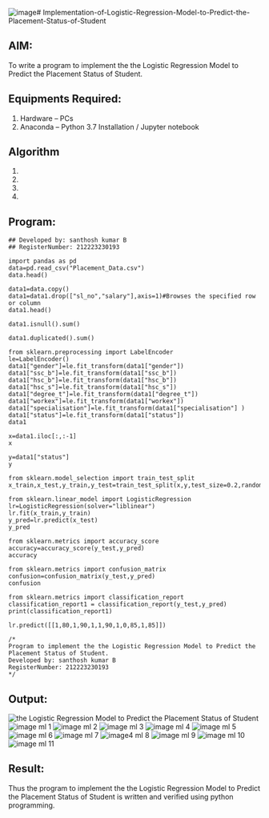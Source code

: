 ![image](https://github.com/Santhoshstudent/Implementation-of-Logistic-Regression-Model-to-Predict-the-Placement-Status-of-Student/assets/145446853/55b1f5e3-fc94-4c64-8a6c-e3e11b7a59ca)# Implementation-of-Logistic-Regression-Model-to-Predict-the-Placement-Status-of-Student

## AIM:
To write a program to implement the the Logistic Regression Model to Predict the Placement Status of Student.

## Equipments Required:
1. Hardware – PCs
2. Anaconda – Python 3.7 Installation / Jupyter notebook

## Algorithm
1. 
2. 
3. 
4. 

## Program:
```
## Developed by: santhosh kumar B
## RegisterNumber: 212223230193

import pandas as pd
data=pd.read_csv("Placement_Data.csv")
data.head()

data1=data.copy()
data1=data1.drop(["sl_no","salary"],axis=1)#Browses the specified row or column
data1.head()

data1.isnull().sum()

data1.duplicated().sum()

from sklearn.preprocessing import LabelEncoder
le=LabelEncoder()
data1["gender"]=le.fit_transform(data1["gender"])
data1["ssc_b"]=le.fit_transform(data1["ssc_b"])
data1["hsc_b"]=le.fit_transform(data1["hsc_b"])
data1["hsc_s"]=le.fit_transform(data1["hsc_s"])
data1["degree_t"]=le.fit_transform(data1["degree_t"])
data1["workex"]=le.fit_transform(data1["workex"])
data1["specialisation"]=le.fit_transform(data1["specialisation"] )     
data1["status"]=le.fit_transform(data1["status"])       
data1 

x=data1.iloc[:,:-1]
x

y=data1["status"]
y

from sklearn.model_selection import train_test_split
x_train,x_test,y_train,y_test=train_test_split(x,y,test_size=0.2,random_state=0)

from sklearn.linear_model import LogisticRegression
lr=LogisticRegression(solver="liblinear")
lr.fit(x_train,y_train)
y_pred=lr.predict(x_test)
y_pred

from sklearn.metrics import accuracy_score
accuracy=accuracy_score(y_test,y_pred)
accuracy

from sklearn.metrics import confusion_matrix
confusion=confusion_matrix(y_test,y_pred)
confusion

from sklearn.metrics import classification_report
classification_report1 = classification_report(y_test,y_pred)
print(classification_report1)

lr.predict([[1,80,1,90,1,1,90,1,0,85,1,85]])

/*
Program to implement the the Logistic Regression Model to Predict the Placement Status of Student.
Developed by: santhosh kumar B
RegisterNumber: 212223230193 
*/
```

## Output:
![the Logistic Regression Model to Predict the Placement Status of Student](sam.png)
![image ml 1](https://github.com/Santhoshstudent/Implementation-of-Logistic-Regression-Model-to-Predict-the-Placement-Status-of-Student/assets/145446853/debdc54d-2ed2-4561-b31e-ce8064148400)
![image  ml 2](https://github.com/Santhoshstudent/Implementation-of-Logistic-Regression-Model-to-Predict-the-Placement-Status-of-Student/assets/145446853/8a38cca3-3e46-4521-a28f-400ccacecfff)
![image ml 3](https://github.com/Santhoshstudent/Implementation-of-Logistic-Regression-Model-to-Predict-the-Placement-Status-of-Student/assets/145446853/349fb16b-a234-4300-9091-c381d1305b43)
![image ml 4](https://github.com/Santhoshstudent/Implementation-of-Logistic-Regression-Model-to-Predict-the-Placement-Status-of-Student/assets/145446853/4aace5f8-8563-4d8d-94cd-fa20228716a2)
![image ml 5](https://github.com/Santhoshstudent/Implementation-of-Logistic-Regression-Model-to-Predict-the-Placement-Status-of-Student/assets/145446853/38597af8-9934-49f4-a174-ce05fa18bf8f)
![image ml 6](https://github.com/Santhoshstudent/Implementation-of-Logistic-Regression-Model-to-Predict-the-Placement-Status-of-Student/assets/145446853/2889ec1b-c3b2-4eff-8a7e-5112aecd65a7)
![image ml 7](https://github.com/Santhoshstudent/Implementation-of-Logistic-Regression-Model-to-Predict-the-Placement-Status-of-Student/assets/145446853/e30acbc0-f809-4eb5-a338-d8dacb47fa0c)
![image4 ml 8](https://github.com/Santhoshstudent/Implementation-of-Logistic-Regression-Model-to-Predict-the-Placement-Status-of-Student/assets/145446853/77a7400f-d3f7-41c3-8dbe-51da358c6c37)
![image ml 9](https://github.com/Santhoshstudent/Implementation-of-Logistic-Regression-Model-to-Predict-the-Placement-Status-of-Student/assets/145446853/365d9e99-cb37-48ee-b612-fde9eb33221d)
![image ml 10](https://github.com/Santhoshstudent/Implementation-of-Logistic-Regression-Model-to-Predict-the-Placement-Status-of-Student/assets/145446853/aa4e1291-34c8-4d1e-a111-d7a3fc3e21ac)
![image ml 11](https://github.com/Santhoshstudent/Implementation-of-Logistic-Regression-Model-to-Predict-the-Placement-Status-of-Student/assets/145446853/0ddd5c05-3e67-4c65-b60c-d2090647026d)













## Result:
Thus the program to implement the the Logistic Regression Model to Predict the Placement Status of Student is written and verified using python programming.

